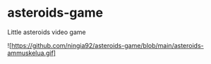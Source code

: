 # asteroids-game
Little asteroids video game

![https://github.com/ningia92/asteroids-game/blob/main/asteroids-ammuskelua.gif]
